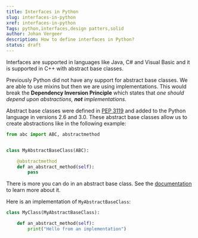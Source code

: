 ```yaml
---
title: Interfaces in Python
slug: interfaces-in-python
xref: interfaces-in-python
Tags: python,interfaces,design patters,solid
author: Johan Vergeer
description: How to define interfaces in Python?
status: draft
---
```


Interfaces are supported in languages like Java, C# and Visual Basic and it is supported in C++ with abstract base classes.

Previously Python did not have any support for abstract base classes. We are able to use mixins but then we are using implementations. 
This would break the **Dependency Inversion Principle** which states that *one should depend upon abstractions, **not** implementations.*

Abstract base classes were defined in [PEP 3119](https://www.python.org/dev/peps/pep-3119/) and added to the Python language in versions 2.6 and 3.0.
These abstract base classes allow us to create abstractions like in the following example:

```python
from abc import ABC, abstractmethod


class MyAbstractBaseClass(ABC):

    @abstractmethod
    def an_abstract_method(self):
        pass
```

There is more you can do in an abstract base class. See the [documentation](https://docs.python.org/3/library/abc.html) to learn more about it.


Here is an implementation of `MyAbstractBaseClass`:

```python
class MyClass(MyAbstractBaseClass):

    def an_abstract_method(self):
        print("Hello from an implementation")
```
